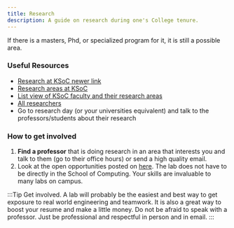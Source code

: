 ```yaml
---
title: Research
description: A guide on research during one's College tenure.
---
```

If there is a masters, Phd, or specialized program for it, it is still a possible area.
### Useful Resources
- [Research at KSoC newer link](https://www.cs.utah.edu/research/)
- [Research areas at KSoC](https://www.cs.utah.edu/graduate/prospective-students/admissions/research-areas/)
- [List view of KSoC faculty and their research areas](https://www.cs.utah.edu/people/faculty/)
- [All researchers](https://faculty.utah.edu/findaresearcher/)
- Go to research day (or your universities equivalent) and talk to the professors/students about their research

### How to get involved
1. **Find a professor** that is doing research in an area that interests you and talk to them (go to their office hours) or send a high quality email.
2. Look at the open opportunities posted on [here](https://our.utah.edu/find-a-research-opportunity/). The lab does not have to be directly in the School of Computing. Your skills are invaluable to many labs on campus.

:::Tip
Get involved. A lab will probably be the easiest and best way to get exposure to real world engineering and teamwork. It is also a great way to boost your resume and make a little money.
Do not be afraid to speak with a professor. Just be professional and respectful in person and in email.
:::
